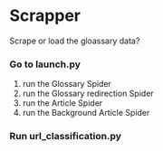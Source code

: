 # Scrapper

Scrape or load the gloassary data?
### Go to launch.py
1. run the Glossary Spider
2. run the Glossary redirection Spider
3. run the Article Spider
4. run the Background Article Spider

### Run url_classification.py
